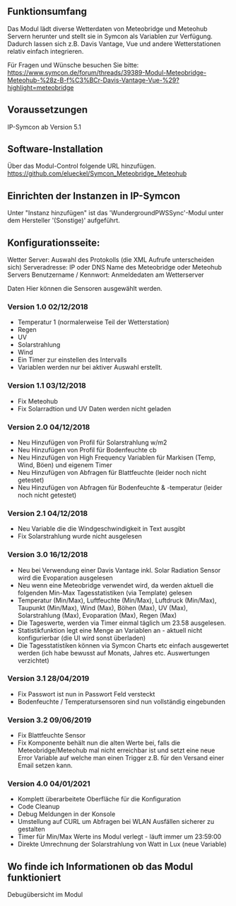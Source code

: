 ## Funktionsumfang

Das Modul lädt diverse Wetterdaten von Meteobridge und Meteohub Servern herunter und stellt sie in Symcon als Variablen zur Verfügung. Dadurch lassen sich z.B. Davis Vantage, Vue und andere Wetterstationen relativ einfach integrieren.

Für Fragen und Wünsche besuchen Sie bitte: https://www.symcon.de/forum/threads/39389-Modul-Meteobridge-Meteohub-%28z-B-f%C3%BCr-Davis-Vantage-Vue-%29?highlight=meteobridge

## Voraussetzungen

IP-Symcon ab Version 5.1

## Software-Installation

Über das Modul-Control folgende URL hinzufügen.
https://github.com/elueckel/Symcon_Meteobridge_Meteohub

## Einrichten der Instanzen in IP-Symcon
Unter "Instanz hinzufügen" ist das 'WundergroundPWSSync'-Modul unter dem Hersteller '(Sonstige)' aufgeführt.

## Konfigurationsseite:

Wetter Server: Auswahl des Protokolls (die XML Aufrufe unterscheiden sich)
Serveradresse: IP oder DNS Name des Meteobridge oder Meteohub Servers
Benutzername / Kennwort: Anmeldedaten am Wetterserver

Daten Hier können die Sensoren ausgewählt werden.

### Version 1.0 02/12/2018
* Temperatur 1 (normalerweise Teil der Wetterstation)
* Regen
* UV
* Solarstrahlung
* Wind
* Ein Timer zur einstellen des Intervalls
* Variablen werden nur bei aktiver Auswahl erstellt.

### Version 1.1 03/12/2018
* Fix Meteohub
* Fix Solarradtion und UV Daten werden nicht geladen

### Version 2.0 04/12/2018
* Neu Hinzufügen von Profil für Solarstrahlung w/m2
* Neu Hinzufügen von Profil für Bodenfeuchte cb
* Neu Hinzufügen von High Frequency Variablen für Markisen (Temp, Wind, Böen) und eigenem Timer
* Neu Hinzufügen von Abfragen für Blattfeuchte (leider noch nicht getestet)
* Neu Hinzufügen von Abfragen für Bodenfeuchte & -temperatur (leider noch nicht getestet)
### Version 2.1 04/12/2018
* Neu Variable die die Windgeschwindigkeit in Text ausgibt
* Fix Solarstrahlung wurde nicht ausgelesen

### Version 3.0 16/12/2018
* Neu bei Verwendung einer Davis Vantage inkl. Solar Radiation Sensor wird die Evoparation ausgelesen
* Neu wenn eine Meteobridge verwendet wird, da werden aktuell die folgenden Min-Max Tagesstatistiken (via Template) gelesen
* Temperatur (Min/Max), Luftfeuchte (Min/Max), Luftdruck (Min/Max), Taupunkt (Min/Max), Wind (Max), Böhen (Max), UV (Max), Solarstrahlung (Max), Evoparation (Max), Regen (Max)
* Die Tageswerte, werden via Timer einmal täglich um 23.58 ausgelesen.
* Statistikfunktion legt eine Menge an Variablen an - aktuell nicht konfigurierbar (die UI wird sonst überladen)
* Die Tagesstatistiken können via Symcon Charts etc einfach ausgewertet werden (ich habe bewusst auf Monats, Jahres etc. Auswertungen verzichtet)

### Version 3.1 28/04/2019
* Fix Passwort ist nun in Passwort Feld versteckt
* Bodenfeuchte / Temperatursensoren sind nun vollständig eingebunden

### Version 3.2 09/06/2019
* Fix Blattfeuchte Sensor
* Fix Komponente behält nun die alten Werte bei, falls die Meteobridge/Meteohub mal nicht erreichbar ist und setzt eine neue Error Variable auf welche man einen Trigger z.B. für den Versand einer Email setzen kann. 

### Version 4.0 04/01/2021
* Komplett überarbeitete Oberfläche für die Konfiguration
* Code Cleanup
* Debug Meldungen in der Konsole
* Umstellung auf CURL um Abfragen bei WLAN Ausfällen sicherer zu gestalten
* Timer für Min/Max Werte ins Modul verlegt - läuft immer um 23:59:00
* Direkte Umrechnung der Solarstrahlung von Watt in Lux (neue Variable)

## Wo finde ich Informationen ob das Modul funktioniert
Debugübersicht im Modul
